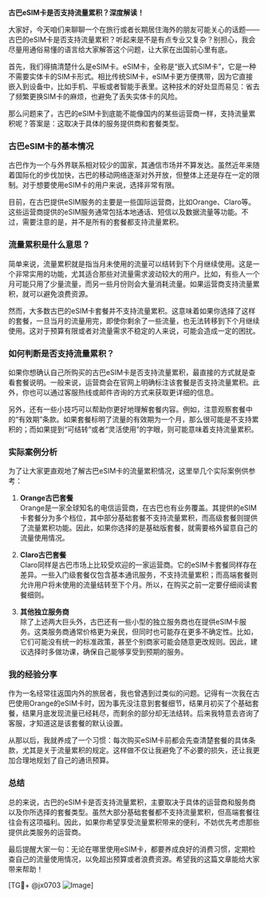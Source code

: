 **古巴eSIM卡是否支持流量累积？深度解读！**

大家好，今天咱们来聊聊一个在旅行或者长期居住海外的朋友可能关心的话题——古巴的eSIM卡是否支持流量累积？听起来是不是有点专业又复杂？别担心，我会尽量用通俗易懂的语言给大家解答这个问题，让大家在出国前心里有底。

首先，我们得搞清楚什么是eSIM卡。eSIM卡，全称是“嵌入式SIM卡”，它是一种不需要实体卡的SIM卡形式。相比传统SIM卡，eSIM卡更方便携带，因为它直接嵌入到设备中，比如手机、平板或者智能手表里。这种技术的好处显而易见：省去了频繁更换SIM卡的麻烦，也避免了丢失实体卡的风险。

那么问题来了，古巴的eSIM卡到底能不能像国内的某些运营商一样，支持流量累积呢？答案是：这取决于具体的服务提供商和套餐类型。

### 古巴eSIM卡的基本情况

古巴作为一个与外界联系相对较少的国家，其通信市场并不算发达。虽然近年来随着国际化的步伐加快，古巴的移动网络逐渐对外开放，但整体上还是存在一定的限制。对于想要使用eSIM卡的用户来说，选择非常有限。

目前，在古巴提供eSIM服务的主要是一些国际运营商，比如Orange、Claro等。这些运营商提供的eSIM服务通常包括本地通话、短信以及数据流量等功能。不过，需要注意的是，并不是所有的套餐都支持流量累积。

### 流量累积是什么意思？

简单来说，流量累积就是指当月未使用的流量可以结转到下个月继续使用。这是一个非常实用的功能，尤其适合那些对流量需求波动较大的用户。比如，有些人一个月可能只用了少量流量，而另一些月份则会大量消耗流量。如果运营商支持流量累积，就可以避免浪费资源。

然而，大多数古巴的eSIM卡套餐并不支持流量累积。这意味着如果你选择了这样的套餐，一旦当月的流量用完，即使你剩余了一些流量，也无法转移到下个月继续使用。这对于预算有限或者对流量需求不稳定的人来说，可能会造成一定的困扰。

### 如何判断是否支持流量累积？

如果你想确认自己所购买的古巴eSIM卡是否支持流量累积，最直接的方式就是查看套餐说明。一般来说，运营商会在官网上明确标注该套餐是否支持流量累积。此外，你也可以通过客服热线或邮件咨询的方式来获取更详细的信息。

另外，还有一些小技巧可以帮助你更好地理解套餐内容。例如，注意观察套餐中的“有效期”条款。如果套餐标明了流量的有效期为一个月，那么很可能是不支持累积的；而如果提到“可结转”或者“灵活使用”的字眼，则可能意味着支持流量累积。

### 实际案例分析

为了让大家更直观地了解古巴eSIM卡的流量累积情况，这里举几个实际案例供参考：

1. **Orange古巴套餐**  
   Orange是一家全球知名的电信运营商，在古巴也有业务覆盖。其提供的eSIM卡套餐分为多个档位，其中部分基础套餐不支持流量累积，而高级套餐则提供了流量累积功能。因此，如果你选择的是基础版套餐，就需要格外留意自己的流量使用情况。

2. **Claro古巴套餐**  
   Claro同样是古巴市场上比较受欢迎的一家运营商。它的eSIM卡套餐同样存在差异。一些入门级套餐仅包含基本通讯服务，不支持流量累积；而高端套餐则允许用户将未使用的流量结转至下个月。所以，在购买之前一定要仔细阅读套餐细则。

3. **其他独立服务商**  
   除了上述两大巨头外，古巴还有一些小型的独立服务商也在提供eSIM卡服务。这类服务商通常价格更为亲民，但同时也可能存在更多不确定性。比如，它们可能没有统一的标准政策，甚至个别商家可能会随意更改规则。因此，建议选择时多做功课，确保自己能够享受到预期的服务。

### 我的经验分享

作为一名经常往返国内外的旅居者，我也曾遇到过类似的问题。记得有一次我在古巴使用Orange的eSIM卡时，因为事先没注意到套餐细节，结果月初买了个基础套餐，结果月底发现流量已经耗尽，而剩余的部分却无法结转。后来我特意去咨询了客服，才知道这是该套餐的默认设置。

从那以后，我就养成了一个习惯：每次购买eSIM卡前都会先查清楚套餐的具体条款，尤其是关于流量累积的规定。这样做不仅让我避免了不必要的损失，还让我更加合理地规划了自己的通讯预算。

### 总结

总的来说，古巴的eSIM卡是否支持流量累积，主要取决于具体的运营商和服务商以及你所选择的套餐类型。虽然大部分基础套餐都不支持流量累积，但高端套餐往往会有这项福利。因此，如果你希望享受流量累积带来的便利，不妨优先考虑那些提供此类服务的运营商。

最后提醒大家一句：无论在哪里使用eSIM卡，都要养成良好的消费习惯，定期检查自己的流量使用情况，以免超出预算或者浪费资源。希望我的这篇文章能给大家带来帮助！

[TG💪+ @jx0703 ![Image](https://github.com/user-attachments/assets/dbca1d08-cadb-493c-b0ec-ad6f7a83f270)]